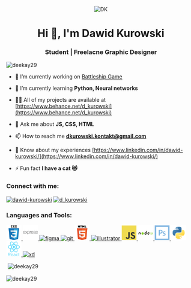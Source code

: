 <p align="center"><img src="https://avatars.githubusercontent.com/u/127793430?v=4" alt ="DK" /></p>
<h1 align="center">Hi 👋, I'm Dawid Kurowski</h1>
<h3 align="center">Student | Freelacne Graphic Designer</h3>

<p align="left"> <img src="https://komarev.com/ghpvc/?username=deekay29&label=Profile%20views&color=0e75b6&style=flat" alt="deekay29" /> </p>

- 🔭 I’m currently working on [Battleship Game](https://github.com/DeeKay29/BattleshipGame)

- 🌱 I’m currently learning **Python, Neural networks**

- 👨‍💻 All of my projects are available at [https://www.behance.net/d_kurowski](https://www.behance.net/d_kurowski)

- 💬 Ask me about **JS, CSS, HTML**

- 📫 How to reach me **dkurowski.kontakt@gmail.com**

- 📄 Know about my experiences [https://www.linkedin.com/in/dawid-kurowski/](https://www.linkedin.com/in/dawid-kurowski/)

- ⚡ Fun fact **I have a cat 😻**

<h3 align="left">Connect with me:</h3>
<p align="left">
<a href="https://linkedin.com/in/dawid-kurowski" target="blank"><img align="center" src="https://raw.githubusercontent.com/rahuldkjain/github-profile-readme-generator/master/src/images/icons/Social/linked-in-alt.svg" alt="dawid-kurowski" height="30" width="40" /></a>
<a href="https://www.behance.net/d_kurowski" target="blank"><img align="center" src="https://raw.githubusercontent.com/rahuldkjain/github-profile-readme-generator/master/src/images/icons/Social/behance.svg" alt="d_kurowski" height="30" width="40" /></a>
</p>

<h3 align="left">Languages and Tools:</h3>
<p align="left"> <a href="https://www.w3schools.com/css/" target="_blank" rel="noreferrer"> <img src="https://raw.githubusercontent.com/devicons/devicon/master/icons/css3/css3-original-wordmark.svg" alt="css3" width="40" height="40"/> </a> <a href="https://expressjs.com" target="_blank" rel="noreferrer"> <img src="https://raw.githubusercontent.com/devicons/devicon/master/icons/express/express-original-wordmark.svg" alt="express" width="40" height="40"/> </a> <a href="https://www.figma.com/" target="_blank" rel="noreferrer"> <img src="https://www.vectorlogo.zone/logos/figma/figma-icon.svg" alt="figma" width="40" height="40"/> </a> <a href="https://git-scm.com/" target="_blank" rel="noreferrer"> <img src="https://www.vectorlogo.zone/logos/git-scm/git-scm-icon.svg" alt="git" width="40" height="40"/> </a> <a href="https://www.w3.org/html/" target="_blank" rel="noreferrer"> <img src="https://raw.githubusercontent.com/devicons/devicon/master/icons/html5/html5-original-wordmark.svg" alt="html5" width="40" height="40"/> </a> <a href="https://www.adobe.com/in/products/illustrator.html" target="_blank" rel="noreferrer"> <img src="https://www.vectorlogo.zone/logos/adobe_illustrator/adobe_illustrator-icon.svg" alt="illustrator" width="40" height="40"/> </a> <a href="https://developer.mozilla.org/en-US/docs/Web/JavaScript" target="_blank" rel="noreferrer"> <img src="https://raw.githubusercontent.com/devicons/devicon/master/icons/javascript/javascript-original.svg" alt="javascript" width="40" height="40"/> </a> <a href="https://nodejs.org" target="_blank" rel="noreferrer"> <img src="https://raw.githubusercontent.com/devicons/devicon/master/icons/nodejs/nodejs-original-wordmark.svg" alt="nodejs" width="40" height="40"/> </a> <a href="https://www.photoshop.com/en" target="_blank" rel="noreferrer"> <img src="https://raw.githubusercontent.com/devicons/devicon/master/icons/photoshop/photoshop-line.svg" alt="photoshop" width="40" height="40"/> </a> <a href="https://www.python.org" target="_blank" rel="noreferrer"> <img src="https://raw.githubusercontent.com/devicons/devicon/master/icons/python/python-original.svg" alt="python" width="40" height="40"/> </a> <a href="https://reactjs.org/" target="_blank" rel="noreferrer"> <img src="https://raw.githubusercontent.com/devicons/devicon/master/icons/react/react-original-wordmark.svg" alt="react" width="40" height="40"/> </a> <a href="https://www.adobe.com/products/xd.html" target="_blank" rel="noreferrer"> <img src="https://cdn.worldvectorlogo.com/logos/adobe-xd.svg" alt="xd" width="40" height="40"/> </a> </p>

<p>&nbsp;<img align="center" src="https://github-readme-stats.vercel.app/api?username=deekay29&show_icons=true&locale=en" alt="deekay29" /></p>

<p><img align="center" src="https://github-readme-streak-stats.herokuapp.com/?user=deekay29&" alt="deekay29" /></p>
